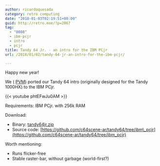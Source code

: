 ```yaml
---
author: ricardoquesada
category: retro computing
date: "2018-01-03T02:19:51+00:00"
guid: http://retro.moe/?p=2067
tag:
  - "8088"
  - ibm-pcjr
  - intro
  - pcjr
title: Tandy 64 Jr. - an intro for the IBM PCjr
url: /2018/01/02/tandy-64-jr-an-intro-for-the-ibm-pcjr/

---
```

Happy new year!

We ( [PVM](http://pungas.space)) ported our Tandy 64 intro (originally designed for the Tandy 1000HX) to the IBM PCjr.

{{< youtube phtEFwJu0AM >}}

Requirements: IBM PCjr. with 256k RAM

Download:

- Binary: [tandy64jr.zip](https://github.com/c64scene-ar/tandy64/raw/ibm_pcjr/tandy64jr.zip)
- Source code: [https://github.com/c64scene-ar/tandy64/tree/ibm\_pcjr](https://github.com/c64scene-ar/tandy64/tree/ibm_pcjr)

Worth mentioning:

- Runs flicker-free
- Stable raster-bar, without garbage (world-first?)
